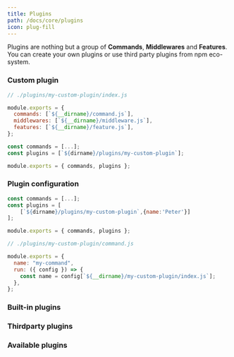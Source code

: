 ```yaml
---
title: Plugins
path: /docs/core/plugins
icon: plug-fill
---
```


Plugins are nothing but a group of **Commands**, **Middlewares** and **Features**. You can create your own plugins or use third party plugins from npm eco-system.

### Custom plugin

```js
// ./plugins/my-custom-plugin/index.js

module.exports = {
  commands: [`${__dirname}/command.js`],
  middlewares: [`${__dirname}/middleware.js`],
  features: [`${__dirname}/feature.js`],
};
```

```js
const commands = [...];
const plugins = [`${dirname}/plugins/my-custom-plugin`];

module.exports = { commands, plugins };
```

### Plugin configuration

```js
const commands = [...];
const plugins = [
    [`${dirname}/plugins/my-custom-plugin`,{name:'Peter'}]
];

module.exports = { commands, plugins };
```

```js
// ./plugins/my-custom-plugin/command.js

module.exports = {
  name: "my-command",
  run: ({ config }) => {
    const name = config[`${__dirname}/my-custom-plugin/index.js`];
  },
};
```

### Built-in plugins

### Thirdparty plugins

### Available plugins
